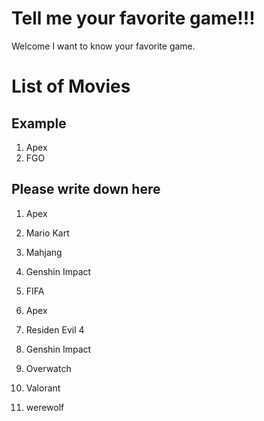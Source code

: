 
# Tell me your favorite game!!!
Welcome I want to know your favorite game.


# List of Movies
## Example
1.  Apex
2.  FGO
## Please write down here
1. Apex
2. Mario Kart
3. Mahjang

4. Genshin Impact
5. FIFA
6. Apex
7. Residen Evil 4
8. Genshin Impact
9. Overwatch
10. Valorant
11. werewolf
